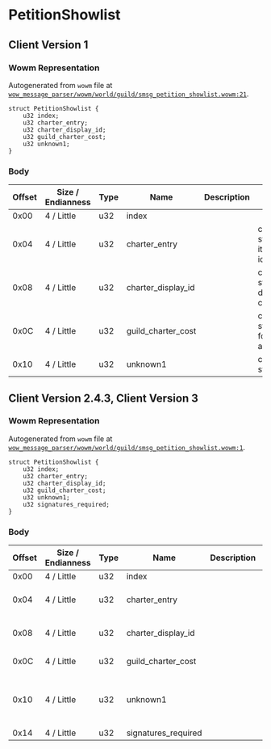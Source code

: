 # PetitionShowlist

## Client Version 1

### Wowm Representation

Autogenerated from `wowm` file at [`wow_message_parser/wowm/world/guild/smsg_petition_showlist.wowm:21`](https://github.com/gtker/wow_messages/tree/main/wow_message_parser/wowm/world/guild/smsg_petition_showlist.wowm#L21).
```rust,ignore
struct PetitionShowlist {
    u32 index;
    u32 charter_entry;
    u32 charter_display_id;
    u32 guild_charter_cost;
    u32 unknown1;
}
```
### Body

| Offset | Size / Endianness | Type | Name | Description | Comment |
| ------ | ----------------- | ---- | ---- | ----------- | ------- |
| 0x00 | 4 / Little | u32 | index |  |  |
| 0x04 | 4 / Little | u32 | charter_entry |  | cmangos/vmangos/mangoszero: statically sets to guild charter item id (5863) and arena charter ids. |
| 0x08 | 4 / Little | u32 | charter_display_id |  | cmangos/vmangos/mangoszero: statically sets to guild charter display id (16161) and arena charter ids. |
| 0x0C | 4 / Little | u32 | guild_charter_cost |  | cmangos/vmangos/mangoszero: statically set to 1000 (10 silver) for guild charters and the cost of arena charters for that. |
| 0x10 | 4 / Little | u32 | unknown1 |  | cmangos/vmangos/mangoszero: statically set to 1 |

## Client Version 2.4.3, Client Version 3

### Wowm Representation

Autogenerated from `wowm` file at [`wow_message_parser/wowm/world/guild/smsg_petition_showlist.wowm:1`](https://github.com/gtker/wow_messages/tree/main/wow_message_parser/wowm/world/guild/smsg_petition_showlist.wowm#L1).
```rust,ignore
struct PetitionShowlist {
    u32 index;
    u32 charter_entry;
    u32 charter_display_id;
    u32 guild_charter_cost;
    u32 unknown1;
    u32 signatures_required;
}
```
### Body

| Offset | Size / Endianness | Type | Name | Description | Comment |
| ------ | ----------------- | ---- | ---- | ----------- | ------- |
| 0x00 | 4 / Little | u32 | index |  |  |
| 0x04 | 4 / Little | u32 | charter_entry |  | cmangos/vmangos/mangoszero: statically sets to guild charter item id (5863). |
| 0x08 | 4 / Little | u32 | charter_display_id |  | cmangos/vmangos/mangoszero: statically sets to guild charter display id (16161). |
| 0x0C | 4 / Little | u32 | guild_charter_cost |  | cmangos/vmangos/mangoszero: statically set to 1000 (10 silver). |
| 0x10 | 4 / Little | u32 | unknown1 |  | cmangos/vmangos/mangoszero: statically set to 1<br/>arcemu: charter type? seems to be 0x0 for guilds and 0x1 for arena charters |
| 0x14 | 4 / Little | u32 | signatures_required |  |  |

